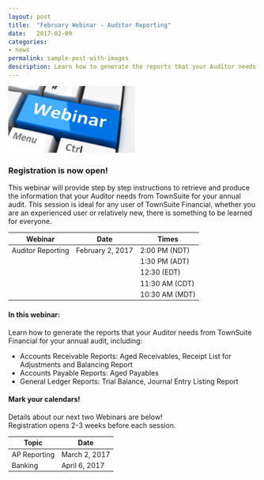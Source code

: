 ```yaml
---
layout: post
title:  "February Webinar - Auditor Reporting"
date:   2017-02-09
categories:
- news
permalink: sample-post-with-images
description: Learn how to generate the reports that your Auditor needs from TownSuite Financial for your annual audit.
---
```


![Webinar](/images/webinar.png "Webinar")


### **Registration is now open!** 

This webinar will provide step by step instructions to retrieve and produce the information that your Auditor needs from TownSuite for your annual audit.  This session is ideal for any user of TownSuite Financial, whether you are an experienced user or relatively new, there is something to be learned for everyone.


| Webinar | Date | Times |
| ---- | ---- | ---- |
| Auditor Reporting | February 2, 2017 | 2:00 PM (NDT) |
| | | 1:30 PM (ADT) |
| | | 12:30 (EDT) |
| | | 11:30 AM (CDT) |
| | | 10:30 AM (MDT) |

#### **In this webinar:**  

Learn how to generate the reports that your Auditor needs from TownSuite Financial for your annual audit, including: 

- Accounts Receivable Reports:  Aged Receivables, Receipt List for Adjustments and Balancing Report
- Accounts Payable Reports:  Aged Payables
- General Ledger Reports:  Trial Balance, Journal Entry Listing Report


#### **Mark your calendars!**

Details about our next two Webinars are below!  
Registration opens 2-3 weeks before each session.

| Topic | Date |
| ---- | ---- |
| AP Reporting | March 2, 2017 |
| Banking | April 6, 2017 |

